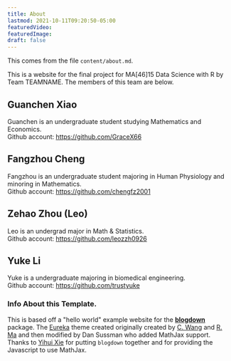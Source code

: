 ```yaml
---
title: About
lastmod: 2021-10-11T09:20:50-05:00
featuredVideo:
featuredImage:
draft: false
---
```


This comes from the file `content/about.md`.

This is a website for the final project for MA[46]15 Data Science with R by Team TEAMNAME.
The members of this team are below.


## Guanchen Xiao
Guanchen is an undergraduate student studying Mathematics and Economics. <br />
Github account: https://github.com/GraceX66 

## Fangzhou Cheng
Fangzhou is an undergraduate student majoring in Human Physiology and minoring in Mathematics. <br /> Github account: https://github.com/chengfz2001

## Zehao Zhou (Leo)
Leo is an undergrad major in Math & Statistics. <br />
Github account: https://github.com/leozzh0926

## Yuke Li
Yuke is a undergraduate majoring in biomedical engineering. <br />
Github account: https://github.com/trustyuke

<!-- Please leave in the information below -->

### Info About this Template.

This is based off a "hello world" example website for the [**blogdown**](https://github.com/rstudio/blogdown) package. The [Eureka](https://www.wangchucheng.com/en/docs/eureka/) theme created originally created by  [C. Wang](https://www.wangchucheng.com/zh/) and [R. Ma](https://www.ruiqima.com/zh/) and then modified by Dan Sussman who added MathJax support. Thanks to [Yihui Xie](https://github.com/yihui/) for putting `blogdown` together and for providing the Javascript to use MathJax.
